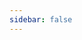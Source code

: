 ```yaml
---
sidebar: false
---
```

<People header="Faculty">
<Person name="Henkjan Huisman" title="Associate Professor" url="https://www.diagnijmegen.nl/people/henkjan-huisman/" img="henkjan-huisman.png" />
<Person name="Jurgen Futterer" title="Professor" url="https://www.radboudumc.nl/personen/jurgen-futterer" img="jurgen-futterer.png" />
<Person name="Derya Yakar" title="Radiologist" url="https://www.umcg.nl/-/d-yakar" img="derya-yakar.png" img="derya-yakar.png" />
<Person name="Thomas Kwee" title="Radiologist" url="https://www.umcg.nl/-/t-c-kwee" img="thomas-kwee.png" img="thomas-kwee.png" /> 
<Person name="Frank Simonis" title="Assistant professor" url="https://people.utwente.nl/f.f.j.simonis" img="frank-simonis.png" />
<Person name="Jelmer Wolterink" title="Assistant professor" url="https://people.utwente.nl/j.m.wolterink" img="jelmer-wolterink"
<Person name="Wouter Nijhof" title="Siemens Healthineers" url="https://www.linkedin.com/in/wouter-nijhof-5a381074/?originalSubdomain=nl" img="wouter-nijhof.png" />
</People>
<People header="Scientific staff">
<Person name="Joeran Bosma" title="PhD Candidate" url="https://www.diagnijmegen.nl/people/joeran-bosma/" img="joeran-bosma.png" />  
<Person name="Stan Noordman" title="PhD Candidate" url="https://www.diagnijmegen.nl/people/stan-noordman/" img="stan-noordman.png" />
<Person name="Nida Mir" title="PhD Candidate" url="https://people.utwente.nl/n.mir" img="nida-mir.png" />  
<Person name="Stefan Fransen" title="PhD Candidate" url="https://www.linkedin.com/in/stefan-fransen-a5690a138/" img="stefan-fransen.png" />
<Person name="Quintin van Lohuizen" title="PhD Candidate" url="https://www.linkedin.com/in/quintin-van-lohuizen-760418123/" img="quintin-lohuizen.png" />
  
</People>
